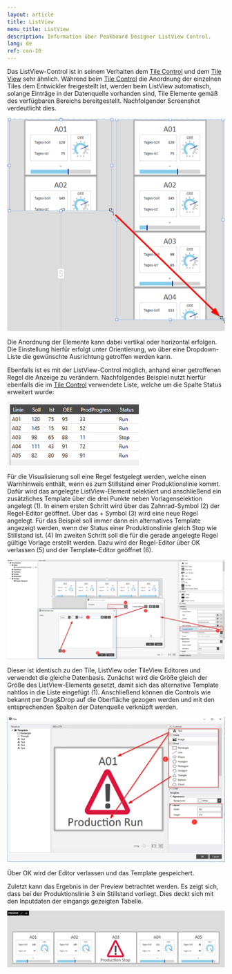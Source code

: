```yaml
---
layout: article
title: ListView
menu_title: ListView
description: Information über Peakboard Designer ListView Control.
lang: de
ref: con-10
---
```


Das ListView-Control ist in seinem Verhalten dem [Tile Control](/controls/14-en-tilecontrol.html) und dem [Tile View](/controls/11-de-tile-view.html) sehr ähnlich.
Während beim [Tile Control](/controls/14-en-tilecontrol.html) die Anordnung der einzelnen Tiles dem Entwickler freigestellt ist, werden beim ListView automatisch, solange Einträge in der Datenquelle vorhanden sind, Tile Elemente gemäß des verfügbaren Bereichs bereitgestellt. Nachfolgender Screenshot verdeutlicht dies.

![image_1](/assets/images/Controls/ListView/list1.png)

Die Anordnung der Elemente kann dabei vertikal oder horizontal erfolgen. Die Einstellung hierfür erfolgt unter Orientierung, wo über eine Dropdown-Liste die gewünschte Ausrichtung getroffen werden kann. 

Ebenfalls ist es mit der ListView-Control möglich, anhand einer getroffenen Regel die Anzeige zu verändern.
Nachfolgendes Beispiel nutzt hierfür ebenfalls die im [Tile Control](/controls/14-en-tilecontrol.html) verwendete Liste, welche um die Spalte Status erweitert wurde:

![table1](/assets/images/Controls/ListView/table1.png)

Für die Visualisierung soll eine Regel festgelegt werden, welche einen Warnhinweis enthält, wenn es zum Stillstand einer Produktionslinie kommt.
Dafür wird das angelegte ListView-Element selektiert und anschließend ein zusätzliches Template über die drei Punkte neben Vorlagenselektion angelegt (1). 
In einem ersten Schritt wird über das Zahnrad-Symbol (2) der Regel-Editor geöffnet. Über das + Symbol (3) wird eine neue Regel angelegt. 
Für das Beispiel soll immer dann ein alternatives Template angezeigt werden, wenn der Status einer Produktionslinie gleich Stop wie Stillstand ist. (4)
Im zweiten Schritt soll die für die gerade angelegte Regel gültige Vorlage erstellt werden. Dazu wird der Regel-Editor über OK verlassen (5) und der Template-Editor geöffnet (6).

![image_2](/assets/images/Controls/ListView/list2.png)

Dieser ist identisch zu den Tile, ListView oder TileView Editoren und verwendet die gleiche Datenbasis.
Zunächst wird die Größe gleich der Größe des ListView-Elements gesetzt, damit sich das alternative Template nahtlos in die Liste eingefügt (1).
Anschließend können die Controls wie bekannt per Drag&Drop auf die Oberfläche gezogen werden und mit den entsprechenden Spalten der Datenquelle verknüpft werden.

![image_3](/assets/images/Controls/ListView/list3.png)

Über OK wird der Editor verlassen und das Template gespeichert.

Zuletzt kann das Ergebnis in der Preview betrachtet werden. Es zeigt sich, dass bei der Produktionslinie 3 ein Stillstand vorliegt. Dies deckt sich mit den Inputdaten der eingangs gezeigten Tabelle.

![image_4](/assets/images/Controls/ListView/list4.png)

